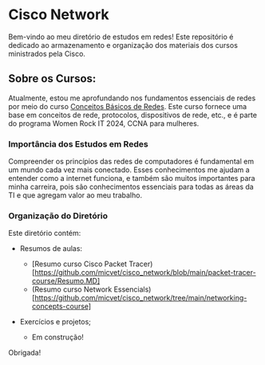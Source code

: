 # Cisco Network

Bem-vindo ao meu diretório de estudos em redes! Este repositório é dedicado ao armazenamento e organização dos materiais dos cursos ministrados pela Cisco.

## Sobre os Cursos:

Atualmente, estou me aprofundando nos fundamentos essenciais de redes por meio do curso [Conceitos Básicos de Redes](https://skillsforall.com/course/networking-basics?courseLang=pt-BR&instance_id=e011e87c-5427-43b6-9be3-1216bd69559a). Este curso fornece uma base em conceitos de rede, protocolos, dispositivos de rede, etc., e é parte do programa Women Rock IT 2024, CCNA para mulheres.

### Importância dos Estudos em Redes
Compreender os princípios das redes de computadores é fundamental em um mundo cada vez mais conectado. Esses conhecimentos me ajudam a entender como a internet funciona, e também são muitos importantes para minha carreira, pois são conhecimentos essenciais para todas as áreas da TI e que agregam valor ao meu trabalho.

### Organização do Diretório
Este diretório contém:

* Resumos de aulas:
  * [Resumo curso Cisco Packet Tracer)[https://github.com/micvet/cisco_network/blob/main/packet-tracer-course/Resumo.MD]
  * (Resumo curso Network Essencials)[https://github.com/micvet/cisco_network/tree/main/networking-concepts-course]
    
* Exercícios e projetos;
  * Em construção!
 
    
Obrigada!


